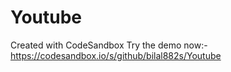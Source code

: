 # Youtube
Created with CodeSandbox
Try the demo now:- 
                https://codesandbox.io/s/github/bilal882s/Youtube
